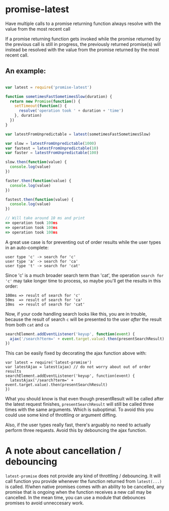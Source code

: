 # promise-latest

Have multiple calls to a promise returning function always resolve with the value from the most recent call

If a promise returning function gets invoked while the promise returned by the previous call is still in progress, the 
previously returned promise(s) will instead be resolved with the value from the promise returned by the most recent call.

## An example:
 
```js

var latest = require('promise-latest')

function sometimesFastSometimesSlow(duration) {
  return new Promise(function() {
    setTimeout(function() {
      resolve('operation took ' + duration + 'time')
    }, duration)
  })
}

var latestFromUnpredictable = latest(sometimesFastSometimesSlow) 

var slow = latestFromUnpredictable(1000)
var fastest = latestFromUnpredictable(10)
var faster = latestFromUnpredictable(100)

slow.then(function(value) {
  console.log(value)
})

faster.then(function(value) {
  console.log(value)
})

fastest.then(function(value) {
  console.log(value)
})

// Will take around 10 ms and print
=> operation took 100ms
=> operation took 100ms
=> operation took 100ms

```

A great use case is for preventing out of order results while the user types in an auto-complete:

    user type 'c' -> search for 'c'
    user type 'a' -> search for 'ca'
    user type 't' -> search for 'cat'

Since 'c' is a much broader search term than 'cat', the operation `search for 'c'` may take longer time to process, so maybe you'll get the results in this order:

    100ms => result of search for 'c'
    50ms  => result of search for 'ca'
    10ms  => result of search for 'cat'

Now, if your code handling search looks like this, you are in trouble, because the result of search `c` will be presented
to the user *after* the result from both `cat` and `ca`

```js
searchElement.addEventListener('keyup', function(event) {
  ajax('/search?term=' + event.target.value).then(presentSearchResult)
})
```

This can be easily fixed by decorating the ajax function above with:
```
var latest = require('latest-promise')
var latestAjax = latest(ajax) // do not worry about out of order results
searchElement.addEventListener('keyup', function(event) {
  latestAjax('/search?term=' + event.target.value).then(presentSearchResult)
})
```

What you should know is that even though presentResult will be called after the latest request finishes, `presentSearchResult`
will still be called three times with the same arguments. Which is suboptimal. To avoid this you could use some kind of
throttling or argument diffing.

Also, if the user types really fast, there's arguably no need to actually perform three requests. Avoid this
by debouncing the ajax function.

# A note about cancellation / debouncing

`latest-promise` does not provide any kind of throttling / debouncing. It will call function you provide whenever 
the function returned from `latest(...)` is called. If/when native promises comes with an ability to be cancelled, 
any promise that is ongoing when the function receives a new call may be cancelled. In the mean time, you can use a
module that debounces promises to avoid unneccesary work.
